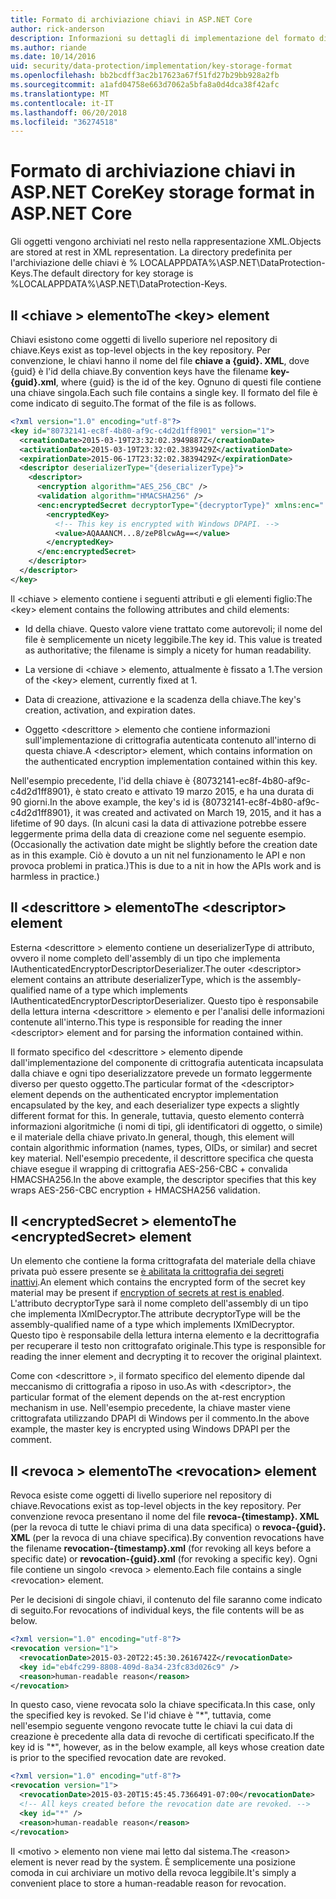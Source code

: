 ```yaml
---
title: Formato di archiviazione chiavi in ASP.NET Core
author: rick-anderson
description: Informazioni su dettagli di implementazione del formato di archiviazione delle chiavi di protezione dei dati di ASP.NET Core.
ms.author: riande
ms.date: 10/14/2016
uid: security/data-protection/implementation/key-storage-format
ms.openlocfilehash: bb2bcdff3ac2b17623a67f51fd27b29bb928a2fb
ms.sourcegitcommit: a1afd04758e663d7062a5bfa8a0d4dca38f42afc
ms.translationtype: MT
ms.contentlocale: it-IT
ms.lasthandoff: 06/20/2018
ms.locfileid: "36274518"
---
```

# <a name="key-storage-format-in-aspnet-core"></a><span data-ttu-id="4a3f4-103">Formato di archiviazione chiavi in ASP.NET Core</span><span class="sxs-lookup"><span data-stu-id="4a3f4-103">Key storage format in ASP.NET Core</span></span>

<a name="data-protection-implementation-key-storage-format"></a>

<span data-ttu-id="4a3f4-104">Gli oggetti vengono archiviati nel resto nella rappresentazione XML.</span><span class="sxs-lookup"><span data-stu-id="4a3f4-104">Objects are stored at rest in XML representation.</span></span> <span data-ttu-id="4a3f4-105">La directory predefinita per l'archiviazione delle chiavi è % LOCALAPPDATA%\ASP.NET\DataProtection-Keys\.</span><span class="sxs-lookup"><span data-stu-id="4a3f4-105">The default directory for key storage is %LOCALAPPDATA%\ASP.NET\DataProtection-Keys\.</span></span>

## <a name="the-key-element"></a><span data-ttu-id="4a3f4-106">Il \<chiave > elemento</span><span class="sxs-lookup"><span data-stu-id="4a3f4-106">The \<key> element</span></span>

<span data-ttu-id="4a3f4-107">Chiavi esistono come oggetti di livello superiore nel repository di chiave.</span><span class="sxs-lookup"><span data-stu-id="4a3f4-107">Keys exist as top-level objects in the key repository.</span></span> <span data-ttu-id="4a3f4-108">Per convenzione, le chiavi hanno il nome del file **chiave a {guid}. XML**, dove {guid} è l'id della chiave.</span><span class="sxs-lookup"><span data-stu-id="4a3f4-108">By convention keys have the filename **key-{guid}.xml**, where {guid} is the id of the key.</span></span> <span data-ttu-id="4a3f4-109">Ognuno di questi file contiene una chiave singola.</span><span class="sxs-lookup"><span data-stu-id="4a3f4-109">Each such file contains a single key.</span></span> <span data-ttu-id="4a3f4-110">Il formato del file è come indicato di seguito.</span><span class="sxs-lookup"><span data-stu-id="4a3f4-110">The format of the file is as follows.</span></span>

```xml
<?xml version="1.0" encoding="utf-8"?>
<key id="80732141-ec8f-4b80-af9c-c4d2d1ff8901" version="1">
  <creationDate>2015-03-19T23:32:02.3949887Z</creationDate>
  <activationDate>2015-03-19T23:32:02.3839429Z</activationDate>
  <expirationDate>2015-06-17T23:32:02.3839429Z</expirationDate>
  <descriptor deserializerType="{deserializerType}">
    <descriptor>
      <encryption algorithm="AES_256_CBC" />
      <validation algorithm="HMACSHA256" />
      <enc:encryptedSecret decryptorType="{decryptorType}" xmlns:enc="...">
        <encryptedKey>
          <!-- This key is encrypted with Windows DPAPI. -->
          <value>AQAAANCM...8/zeP8lcwAg==</value>
        </encryptedKey>
      </enc:encryptedSecret>
    </descriptor>
  </descriptor>
</key>
```

<span data-ttu-id="4a3f4-111">Il \<chiave > elemento contiene i seguenti attributi e gli elementi figlio:</span><span class="sxs-lookup"><span data-stu-id="4a3f4-111">The \<key> element contains the following attributes and child elements:</span></span>

* <span data-ttu-id="4a3f4-112">Id della chiave. Questo valore viene trattato come autorevoli; il nome del file è semplicemente un nicety leggibile.</span><span class="sxs-lookup"><span data-stu-id="4a3f4-112">The key id. This value is treated as authoritative; the filename is simply a nicety for human readability.</span></span>

* <span data-ttu-id="4a3f4-113">La versione di \<chiave > elemento, attualmente è fissato a 1.</span><span class="sxs-lookup"><span data-stu-id="4a3f4-113">The version of the \<key> element, currently fixed at 1.</span></span>

* <span data-ttu-id="4a3f4-114">Data di creazione, attivazione e la scadenza della chiave.</span><span class="sxs-lookup"><span data-stu-id="4a3f4-114">The key's creation, activation, and expiration dates.</span></span>

* <span data-ttu-id="4a3f4-115">Oggetto \<descrittore > elemento che contiene informazioni sull'implementazione di crittografia autenticata contenuto all'interno di questa chiave.</span><span class="sxs-lookup"><span data-stu-id="4a3f4-115">A \<descriptor> element, which contains information on the authenticated encryption implementation contained within this key.</span></span>

<span data-ttu-id="4a3f4-116">Nell'esempio precedente, l'id della chiave è {80732141-ec8f-4b80-af9c-c4d2d1ff8901}, è stato creato e attivato 19 marzo 2015, e ha una durata di 90 giorni.</span><span class="sxs-lookup"><span data-stu-id="4a3f4-116">In the above example, the key's id is {80732141-ec8f-4b80-af9c-c4d2d1ff8901}, it was created and activated on March 19, 2015, and it has a lifetime of 90 days.</span></span> <span data-ttu-id="4a3f4-117">(In alcuni casi la data di attivazione potrebbe essere leggermente prima della data di creazione come nel seguente esempio.</span><span class="sxs-lookup"><span data-stu-id="4a3f4-117">(Occasionally the activation date might be slightly before the creation date as in this example.</span></span> <span data-ttu-id="4a3f4-118">Ciò è dovuto a un nit nel funzionamento le API e non provoca problemi in pratica.)</span><span class="sxs-lookup"><span data-stu-id="4a3f4-118">This is due to a nit in how the APIs work and is harmless in practice.)</span></span>

## <a name="the-descriptor-element"></a><span data-ttu-id="4a3f4-119">Il \<descrittore > elemento</span><span class="sxs-lookup"><span data-stu-id="4a3f4-119">The \<descriptor> element</span></span>

<span data-ttu-id="4a3f4-120">Esterna \<descrittore > elemento contiene un deserializerType di attributo, ovvero il nome completo dell'assembly di un tipo che implementa IAuthenticatedEncryptorDescriptorDeserializer.</span><span class="sxs-lookup"><span data-stu-id="4a3f4-120">The outer \<descriptor> element contains an attribute deserializerType, which is the assembly-qualified name of a type which implements IAuthenticatedEncryptorDescriptorDeserializer.</span></span> <span data-ttu-id="4a3f4-121">Questo tipo è responsabile della lettura interna \<descrittore > elemento e per l'analisi delle informazioni contenute all'interno.</span><span class="sxs-lookup"><span data-stu-id="4a3f4-121">This type is responsible for reading the inner \<descriptor> element and for parsing the information contained within.</span></span>

<span data-ttu-id="4a3f4-122">Il formato specifico del \<descrittore > elemento dipende dall'implementazione del componente di crittografia autenticata incapsulata dalla chiave e ogni tipo deserializzatore prevede un formato leggermente diverso per questo oggetto.</span><span class="sxs-lookup"><span data-stu-id="4a3f4-122">The particular format of the \<descriptor> element depends on the authenticated encryptor implementation encapsulated by the key, and each deserializer type expects a slightly different format for this.</span></span> <span data-ttu-id="4a3f4-123">In generale, tuttavia, questo elemento conterrà informazioni algoritmiche (i nomi di tipi, gli identificatori di oggetto, o simile) e il materiale della chiave privato.</span><span class="sxs-lookup"><span data-stu-id="4a3f4-123">In general, though, this element will contain algorithmic information (names, types, OIDs, or similar) and secret key material.</span></span> <span data-ttu-id="4a3f4-124">Nell'esempio precedente, il descrittore specifica che questa chiave esegue il wrapping di crittografia AES-256-CBC + convalida HMACSHA256.</span><span class="sxs-lookup"><span data-stu-id="4a3f4-124">In the above example, the descriptor specifies that this key wraps AES-256-CBC encryption + HMACSHA256 validation.</span></span>

## <a name="the-encryptedsecret-element"></a><span data-ttu-id="4a3f4-125">Il \<encryptedSecret > elemento</span><span class="sxs-lookup"><span data-stu-id="4a3f4-125">The \<encryptedSecret> element</span></span>

<span data-ttu-id="4a3f4-126">Un <encryptedSecret> elemento che contiene la forma crittografata del materiale della chiave privata può essere presente se [è abilitata la crittografia dei segreti inattivi](xref:security/data-protection/implementation/key-encryption-at-rest#data-protection-implementation-key-encryption-at-rest).</span><span class="sxs-lookup"><span data-stu-id="4a3f4-126">An <encryptedSecret> element which contains the encrypted form of the secret key material may be present if [encryption of secrets at rest is enabled](xref:security/data-protection/implementation/key-encryption-at-rest#data-protection-implementation-key-encryption-at-rest).</span></span> <span data-ttu-id="4a3f4-127">L'attributo decryptorType sarà il nome completo dell'assembly di un tipo che implementa IXmlDecryptor.</span><span class="sxs-lookup"><span data-stu-id="4a3f4-127">The attribute decryptorType will be the assembly-qualified name of a type which implements IXmlDecryptor.</span></span> <span data-ttu-id="4a3f4-128">Questo tipo è responsabile della lettura interna <encryptedKey> elemento e la decrittografia per recuperare il testo non crittografato originale.</span><span class="sxs-lookup"><span data-stu-id="4a3f4-128">This type is responsible for reading the inner <encryptedKey> element and decrypting it to recover the original plaintext.</span></span>

<span data-ttu-id="4a3f4-129">Come con \<descrittore >, il formato specifico del <encryptedSecret> elemento dipende dal meccanismo di crittografia a riposo in uso.</span><span class="sxs-lookup"><span data-stu-id="4a3f4-129">As with \<descriptor>, the particular format of the <encryptedSecret> element depends on the at-rest encryption mechanism in use.</span></span> <span data-ttu-id="4a3f4-130">Nell'esempio precedente, la chiave master viene crittografata utilizzando DPAPI di Windows per il commento.</span><span class="sxs-lookup"><span data-stu-id="4a3f4-130">In the above example, the master key is encrypted using Windows DPAPI per the comment.</span></span>

## <a name="the-revocation-element"></a><span data-ttu-id="4a3f4-131">Il \<revoca > elemento</span><span class="sxs-lookup"><span data-stu-id="4a3f4-131">The \<revocation> element</span></span>

<span data-ttu-id="4a3f4-132">Revoca esiste come oggetti di livello superiore nel repository di chiave.</span><span class="sxs-lookup"><span data-stu-id="4a3f4-132">Revocations exist as top-level objects in the key repository.</span></span> <span data-ttu-id="4a3f4-133">Per convenzione revoca presentano il nome del file **revoca-{timestamp}. XML** (per la revoca di tutte le chiavi prima di una data specifica) o **revoca-{guid}. XML** (per la revoca di una chiave specifica).</span><span class="sxs-lookup"><span data-stu-id="4a3f4-133">By convention revocations have the filename **revocation-{timestamp}.xml** (for revoking all keys before a specific date) or **revocation-{guid}.xml** (for revoking a specific key).</span></span> <span data-ttu-id="4a3f4-134">Ogni file contiene un singolo \<revoca > elemento.</span><span class="sxs-lookup"><span data-stu-id="4a3f4-134">Each file contains a single \<revocation> element.</span></span>

<span data-ttu-id="4a3f4-135">Per le decisioni di singole chiavi, il contenuto del file saranno come indicato di seguito.</span><span class="sxs-lookup"><span data-stu-id="4a3f4-135">For revocations of individual keys, the file contents will be as below.</span></span>

```xml
<?xml version="1.0" encoding="utf-8"?>
<revocation version="1">
  <revocationDate>2015-03-20T22:45:30.2616742Z</revocationDate>
  <key id="eb4fc299-8808-409d-8a34-23fc83d026c9" />
  <reason>human-readable reason</reason>
</revocation>
```

<span data-ttu-id="4a3f4-136">In questo caso, viene revocata solo la chiave specificata.</span><span class="sxs-lookup"><span data-stu-id="4a3f4-136">In this case, only the specified key is revoked.</span></span> <span data-ttu-id="4a3f4-137">Se l'id chiave è "\*", tuttavia, come nell'esempio seguente vengono revocate tutte le chiavi la cui data di creazione è precedente alla data di revoche di certificati specificato.</span><span class="sxs-lookup"><span data-stu-id="4a3f4-137">If the key id is "\*", however, as in the below example, all keys whose creation date is prior to the specified revocation date are revoked.</span></span>

```xml
<?xml version="1.0" encoding="utf-8"?>
<revocation version="1">
  <revocationDate>2015-03-20T15:45:45.7366491-07:00</revocationDate>
  <!-- All keys created before the revocation date are revoked. -->
  <key id="*" />
  <reason>human-readable reason</reason>
</revocation>
```

<span data-ttu-id="4a3f4-138">Il \<motivo > elemento non viene mai letto dal sistema.</span><span class="sxs-lookup"><span data-stu-id="4a3f4-138">The \<reason> element is never read by the system.</span></span> <span data-ttu-id="4a3f4-139">È semplicemente una posizione comoda in cui archiviare un motivo della revoca leggibile.</span><span class="sxs-lookup"><span data-stu-id="4a3f4-139">It's simply a convenient place to store a human-readable reason for revocation.</span></span>
